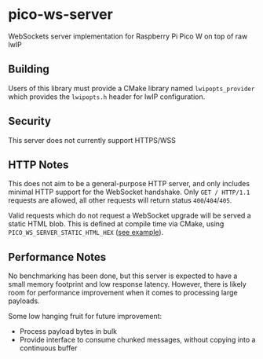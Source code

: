 # pico-ws-server
WebSockets server implementation for Raspberry Pi Pico W on top of raw lwIP

## Building
Users of this library must provide a CMake library named `lwipopts_provider` which provides the `lwipopts.h` header for lwIP configuration.

## Security
This server does not currently support HTTPS/WSS

## HTTP Notes
This does not aim to be a general-purpose HTTP server, and only includes minimal HTTP support for the WebSocket handshake. Only `GET / HTTP/1.1` requests are allowed, all other requests will return status `400`/`404`/`405`.

Valid requests which do not request a WebSocket upgrade will be served a static HTML blob. This is defined at compile time via CMake, using `PICO_WS_SERVER_STATIC_HTML_HEX` ([see example](example/CMakeLists.txt)).

## Performance Notes
No benchmarking has been done, but this server is expected to have a small memory footprint and low response latency. However, there is likely room for performance improvement when it comes to processing large payloads.

Some low hanging fruit for future improvement:
* Process payload bytes in bulk
* Provide interface to consume chunked messages, without copying into a continuous buffer
